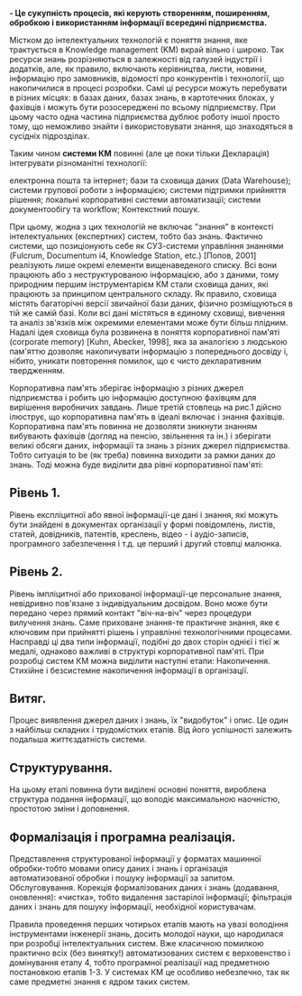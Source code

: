 
**- Це сукупність процесів, які керують створенням, поширенням, обробкою і використанням інформації всередині підприємства.**

Містком до інтелектуальних технологій є поняття знання, яке трактується в Knowledge management (KM) вкрай вільно і широко. Так ресурси знань розрізняються в залежності від галузей індустрії і додатків, але, як правило, включають керівництва, листи, новини, інформацію про замовників, відомості про конкурентів і технології, що накопичилися в процесі розробки. Самі ці ресурси можуть перебувати в різних місцях: в базах даних, базах знань, в картотечних блоках, у фахівців і можуть бути розосереджені по всьому підприємству. При цьому часто одна частина підприємства дублює роботу іншої просто тому, що неможливо знайти і використовувати знання, що знаходяться в сусідніх підрозділах.

Таким чином **системи КМ** повинні (але це поки тільки Декларація) інтегрувати різноманітні технології:

електронна пошта та інтернет;
бази та сховища даних (Data Warehouse);
системи групової роботи з інформацією;
системи підтримки прийняття рішення;
локальні корпоративні системи автоматизації;
системи документообігу та workflow;
Контекстний пошук.

При цьому, жодна з цих технологій не включає "знання" в контексті інтелектуальних (експертних) систем, тобто баз знань.
Фактично системи, що позиціонують себе як СУЗ-системи управління знаннями (Fulcrum, Documentum i4, Knowledge Station, etc.) [Попов, 2001] реалізують лише окремі елементи вищенаведеного списку. Всі вони працюють або з неструктурованою інформацією, або з даними, тому природним першим інструментарієм КМ стали сховища даних, які працюють за принципом центрального складу. Як правило, сховища містять багаторічні версії звичайної бази даних, фізично розміщуються в тій же самій базі. Коли всі дані містяться в єдиному сховищі, вивчення та аналіз зв'язків між окремими елементами може бути більш плідним. Надалі ідея сховища була розвинена в поняття корпоративної пам'яті (corporate memory) [Kuhn, Abecker, 1998], яка за аналогією з людською пам'яттю дозволяє накопичувати інформацію з попереднього досвіду і, нібито, уникати повторення помилок, що є чисто декларативним твердженням.

Корпоративна пам'ять зберігає інформацію з різних джерел підприємства і робить цю інформацію доступною фахівцям для вирішення виробничих завдань.
Лише третій стовпець на рис.1 дійсно ілюструє, що корпоративна пам'ять в ідеалі включає і знання фахівців.
Корпоративна пам'ять повинна не дозволяти зникнути знанням вибувають фахівців (догляд на пенсію, звільнення та ін.) і зберігати великі обсяги даних, інформації та знань з різних джерел підприємства. Тобто ситуація to be (як треба) повинна виходити за рамки даних до знань. Тоді можна буде виділити два рівні корпоративної пам'яті:

## **Рівень** 1.

Рівень експліцитної або явної інформації-це дані і знання, які можуть бути знайдені в документах організації у формі повідомлень, листів, статей, довідників, патентів, креслень, відео - і аудіо-записів, програмного забезпечення і т.д. це перший і другий стовпці малюнка.

## **Рівень** 2. 

Рівень імпліцитної або прихованої інформації-це персональне знання, невідривно пов'язане з індивідуальним досвідом. Воно може бути передано через прямий контакт "віч-на-віч" через процедури вилучення знань. Саме приховане знання-те практичне знання, яке є ключовим при прийнятті рішень і управлінні технологічними процесами.
Насправді ці два типи інформації, подібні до двох сторін однієї і тієї ж медалі, однаково важливі в структурі корпоративної пам'яті.
При розробці систем КМ можна виділити наступні етапи:
Накопичення. Стихійне і безсистемне накопичення інформації в організації.

## **Витяг**. 

Процес виявлення джерел даних і знань, їх "видобуток" і опис. Це один з найбільш складних і трудомістких етапів. Від його успішності залежить подальша життєздатність системи.

## **Структурування**. 

На цьому етапі повинна бути виділені основні поняття, вироблена структура подання інформації, що володіє максимальною наочністю, простотою зміни і доповнення.

## **Формалізація** і програмна реалізація. 

Представлення структурованої інформації у форматах машинної обробки-тобто мовами опису даних і знань і організація автоматизованої обробки і пошуку інформації за запитом.
Обслуговування. Корекція формалізованих даних і знань (додавання, оновлення): «чистка», тобто видалення застарілої інформації; фільтрація даних і знань для пошуку інформації, необхідної користувачам.

Правила проведення перших чотирьох етапів мають на увазі володіння інструментами інженерії знань, досить молодої науки, що народилася при розробці інтелектуальних систем.
Вже класичною помилкою практично всіх (без винятку!) автоматизованих систем є верховенство і домінування етапу 4, тобто програмної реалізації над предметною постановкою етапів 1-3. У системах КМ це особливо небезпечно, так як саме предметні знання є ядром таких систем.